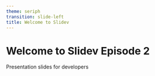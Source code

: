 ```yaml
---
theme: seriph
transition: slide-left
title: Welcome to Slidev
---
```


# Welcome to Slidev Episode 2

Presentation slides for developers
